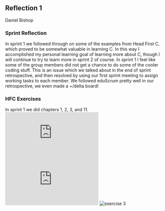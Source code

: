 ## Reflection 1
Daniel Bishop

### Sprint Reflection
In sprint 1 we followed through on some of the examples from Head First C, which proved to be somewhat valuable in learning C. In this way I accomplished my personal learning goal of learning more about C, though I will continue to try to learn more in sprint 2 of course. In sprint 1 I feel like some of the group members did not get a chance to do some of the cooler coding stuff. This is an issue which we talked about in the end of sprint retrospective, and then resolved by using our first sprint meeting to assign working tasks to each member. We followed eduScrum pretty well in our retrospective, we even made a +/delta board!

### HFC Exercises
In sprint 1 we did chapters 1, 2, 3, and 11.
![exercise 1](https://github.com/Daniel6/ExercisesInC/blob/master/exercises/ex01/hw1.c)
![exercise 2](https://github.com/Daniel6/ExercisesInC/blob/master/exercises/ex02/ex02.md)
![exercise 3]()